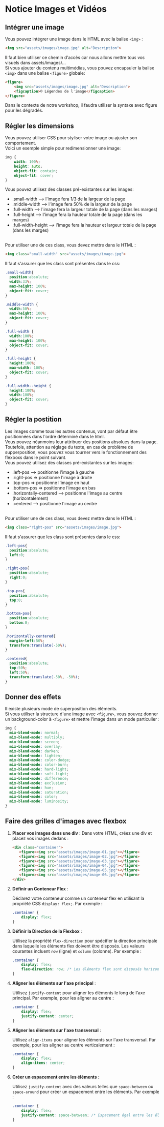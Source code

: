 # Notice Images et Vidéos

## Intégrer une image 
Vous pouvez intégrer une image dans le HTML avec la balise ```<img>``` : 
```html
<img src="assets/images/image.jpg" alt="Description">
```  
Il faut bien utiliser ce chemin d'accès car nous allons mettre tous vos visuels dans assets/images/…  
Si vous ajouter du contenu multimédias, vous pouvez encapsuler la balise ```<img>``` dans une balise ```<figure>``` globale: 
```html
<figure>
    <img src="assets/images/image.jpg" alt="Description">
    <figcaption>© Légendes de l'image</figcaption>
</figure>
```
Dans le contexte de notre workshop, il faudra utiliser la syntaxe avec figure pour les dégradés. 

## Régler les dimensions 

Vous pouvez utiliser CSS pour styliser votre image ou ajuster son comportement.   
Voici un exemple simple pour redimensionner une image:
```css
img {
    width: 100%; 
    height: auto; 
    object-fit: contain; 
    object-fit: cover; 
}
```  

Vous pouvez utilisez des classes pré-existantes sur les images: 
* .small-width --> l'image fera 1/3 de la largeur de la page
* .middle-width --> l'image fera 50% de la largeur de la page
* .full-width --> l'image fera la largeur totale de la page (dans les marges)
* .full-height --> l'image fera la hauteur totale de la page (dans les marges)
* .full-width-height --> l'image fera la hauteur et largeur totale de la page (dans les marges)  
<br>
Pour utiliser une de ces class, vous devez mettre dans le HTML :  

```html
<img class="small-width" src="assets/images/image.jpg">
```


Il faut s'assurer que les class sont présentes dans le css: 

```css
.small-width{
  position:absolute;
  width:33%;
  max-height: 100%;
  object-fit: cover;
}

.middle-width { 
  width:50%;
  max-height: 100%;
  object-fit: cover;
}

.full-width { 
  width:100%;
  max-height: 100%;
  object-fit: cover;
}

.full-height { 
  height:100%;
  max-width: 100%;
  object-fit: cover;
}

.full-width--height { 
  height:100%;
  width:100%;
  object-fit: cover;
}
```

## Régler la postition 
Les images comme tous les autres contenus, vont par défaut être positionnées dans l'ordre déterminé dans le html.  
Vous pouvez néanmoins leur attribuer des positions absolues dans la page. Toutefois, attention au réglage du texte, en cas de problème de supperposition, vous pouvez vous tourner vers le fonctionnement des flexboxs dans le point suivant.  
Vous pouvez utilisez des classes pré-existantes sur les images: 
* .left-pos --> positionne l'image à gauche
* .right-pos => positionne l'image à droite
* .top-pos => positionne l'image en haut
* .bottom-pos => positionne l'image en bas
* .horizontally-centered --> positionne l'image au centre (horizontalement)
* .centered --> positionne l'image au centre 
<br>
Pour utiliser une de ces class, vous devez mettre dans le HTML :  

```html
<img class="right-pos" src="assets/images/image.jpg">
```

Il faut s'assurer que les class sont présentes dans le css: 

```css
.left-pos{
  position:absolute;
  left:0;
}

.right-pos{
  position:absolute;
  right:0;
}

.top-pos{
  position:absolute;
  top:0;
}

.bottom-pos{
  position:absolute;
  bottom:0;
}

.horizontally-centered{
  margin-left:50%;
  transform:translate(-50%);
}

.centered{
  position:absolute;
  top:50%;
  left:50%;
  transform:translate(-50%, -50%);
}
```

## Donner des effets
Il existe plusieurs mode de superposition des éléments.  
Si vous utiliser la structure d'une image avec ```<figure>```, vous pouvez donner un background-color à ```<figure>``` et mettre l'image dans un mode particulier : 
```css
img {
  mix-blend-mode: normal;
  mix-blend-mode: multiply;
  mix-blend-mode: screen;
  mix-blend-mode: overlay;
  mix-blend-mode: darken;
  mix-blend-mode: lighten;
  mix-blend-mode: color-dodge;
  mix-blend-mode: color-burn;
  mix-blend-mode: hard-light;
  mix-blend-mode: soft-light;
  mix-blend-mode: difference;
  mix-blend-mode: exclusion;
  mix-blend-mode: hue;
  mix-blend-mode: saturation;
  mix-blend-mode: color;
  mix-blend-mode: luminosity;
}
```

## Faire des grilles d'images avec flexbox
1. **Placer vos images dans une div** :
   Dans votre HTML, créez une div et placez vos images dedans :
   
   ```html
   <div class="container">
      <figure><img src="assets/images/image-01.jpg"></figure>
      <figure><img src="assets/images/image-02.jpg"></figure>
      <figure><img src="assets/images/image-03.jpg"></figure>
      <figure><img src="assets/images/image-04.jpg"></figure>
      <figure><img src="assets/images/image-05.jpg"></figure>
      <figure><img src="assets/images/image-06.jpg"></figure>
   </div>
   ```
2. **Définir un Conteneur Flex** :

   Déclarez votre conteneur comme un conteneur flex en utilisant la propriété CSS `display: flex;`. Par exemple :

   ```css
   .container {
       display: flex;
   }
   ```

3. **Définir la Direction de la Flexbox** :

   Utilisez la propriété `flex-direction` pour spécifier la direction principale dans laquelle les éléments flex doivent être disposés.
   Les valeurs courantes incluent `row` (ligne) et `column` (colonne). Par exemple :

   ```css
   .container {
       display: flex;
       flex-direction: row; /* Les éléments flex sont disposés horizontalement */
   }
   ```

4. **Aligner les éléments sur l'axe principal** :

   Utilisez `justify-content` pour aligner les éléments le long de l'axe principal. Par exemple, pour les aligner au centre :

   ```css
   .container {
       display: flex;
       justify-content: center;
   }
   ```

5. **Aligner les éléments sur l'axe transversal** :

   Utilisez `align-items` pour aligner les éléments sur l'axe transversal. Par exemple, pour les aligner au centre verticalement :

   ```css
   .container {
       display: flex;
       align-items: center;
   }
   ```

6. **Créer un espacement entre les éléments** :

   Utilisez `justify-content` avec des valeurs telles que `space-between` ou `space-around` pour créer un espacement entre les éléments. Par exemple :

   ```css
   .container {
       display: flex;
       justify-content: space-between; /* Espacement égal entre les éléments */
   }
   ```

